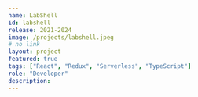 ```yaml
---
name: LabShell
id: labshell
release: 2021-2024
image: /projects/labshell.jpeg
# no link
layout: project
featured: true
tags: ["React", "Redux", "Serverless", "TypeScript"]
role: "Developer"
description:
---
```

